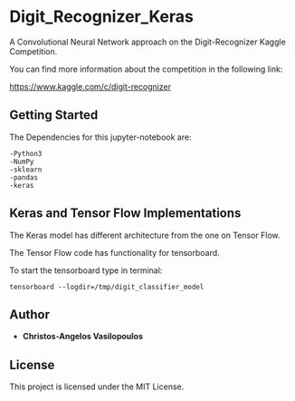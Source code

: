 # Digit_Recognizer_Keras

A Convolutional Neural Network approach on the Digit-Recognizer Kaggle Competition.

You can find more information about the competition in the following link:

https://www.kaggle.com/c/digit-recognizer


## Getting Started

The Dependencies for this jupyter-notebook are:
```
-Python3
-NumPy
-sklearn
-pandas
-keras
```

## Keras and Tensor Flow Implementations
The Keras model has different architecture from the one on Tensor Flow.

The Tensor Flow code has functionality for tensorboard.

To start the tensorboard type in terminal:
```
tensorboard --logdir=/tmp/digit_classifier_model
```

## Author
* **Christos-Angelos Vasilopoulos**


## License
This project is licensed under the MIT License.
